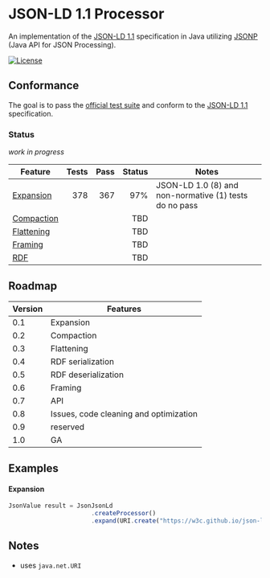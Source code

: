# JSON-LD 1.1 Processor

An implementation of the [JSON-LD 1.1](https://www.w3.org/TR/json-ld/) specification in Java utilizing [JSONP](https://javaee.github.io/jsonp/) (Java API for JSON Processing).


[![License](https://img.shields.io/badge/License-Apache%202.0-blue.svg)](https://opensource.org/licenses/Apache-2.0)


## Conformance

The goal is to pass the [official test suite](https://github.com/w3c/json-ld-api/tree/master/tests) and conform to the [JSON-LD 1.1](https://www.w3.org/TR/json-ld/)  specification.

###  Status

*work in progress*

 Feature | Tests | Pass | Status | Notes
 --- | ---: | ---: | ---: | ---
[Expansion](https://www.w3.org/TR/json-ld/#expanded-document-form) | 378 |  367 | 97% | JSON-LD 1.0 (8) and non-normative (1) tests do no pass 
[Compaction](https://www.w3.org/TR/json-ld/#compacted-document-form) | | | TBD |
[Flattening](https://www.w3.org/TR/json-ld/#flattened-document-form) | | | TBD |
[Framing](https://www.w3.org/TR/json-ld11-framing/#framing) | | | TBD |
[RDF](https://www.w3.org/TR/json-ld/#relationship-to-rdf) | | | TBD |

## Roadmap

Version | Features | 
--- | ---
0.1 | Expansion |
0.2 | Compaction 
0.3 | Flattening
0.4 | RDF serialization
0.5 | RDF deserialization
0.6 | Framing
0.7 | API
0.8 | Issues, code cleaning and optimization
0.9 | reserved
1.0 | GA

## Examples

#### Expansion 

```javascript
JsonValue result = JsonJsonLd
                       .createProcessor()
                       .expand(URI.create("https://w3c.github.io/json-ld-api/tests/expand/0001-in.jsonld"));
```


## Notes
* uses `java.net.URI`

